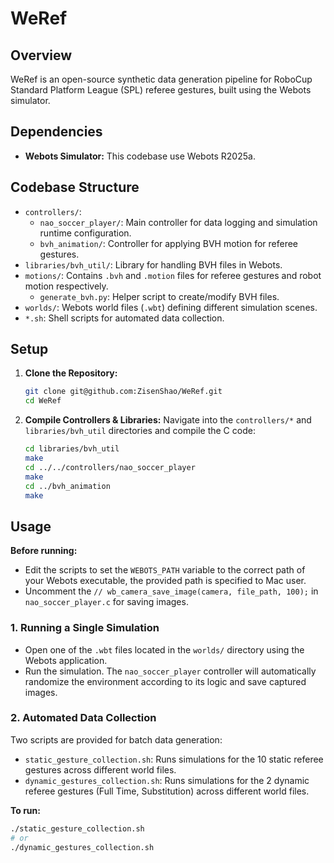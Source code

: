 # WeRef

## Overview

WeRef is an open-source synthetic data generation pipeline for RoboCup Standard Platform League (SPL) referee gestures, built using the Webots simulator.

## Dependencies

* **Webots Simulator:** This codebase use Webots R2025a.

## Codebase Structure

* `controllers/`:
    * `nao_soccer_player/`: Main controller for data logging and simulation runtime configuration.
    * `bvh_animation/`: Controller for applying BVH motion for referee gestures.
* `libraries/bvh_util/`: Library for handling BVH files in Webots.
* `motions/`: Contains `.bvh` and `.motion` files for referee gestures and robot motion respectively.
    * `generate_bvh.py`: Helper script to create/modify BVH files.
* `worlds/`: Webots world files (`.wbt`) defining different simulation scenes.
* `*.sh`: Shell scripts for automated data collection.

## Setup

1.  **Clone the Repository:**
    ```bash
    git clone git@github.com:ZisenShao/WeRef.git
    cd WeRef
    ```
2.  **Compile Controllers & Libraries:** Navigate into the `controllers/*` and `libraries/bvh_util` directories and compile the C code:
    ```bash
    cd libraries/bvh_util
    make
    cd ../../controllers/nao_soccer_player
    make
    cd ../bvh_animation
    make
    ```

## Usage

**Before running:**

* Edit the scripts to set the `WEBOTS_PATH` variable to the correct path of your Webots executable, the provided path is specified to Mac user.
* Uncomment the `// wb_camera_save_image(camera, file_path, 100);` in `nao_soccer_player.c` for saving images.

### 1. Running a Single Simulation

* Open one of the `.wbt` files located in the `worlds/` directory using the Webots application.
* Run the simulation. The `nao_soccer_player` controller will automatically randomize the environment according to its logic and save captured images.

### 2. Automated Data Collection

Two scripts are provided for batch data generation:

* `static_gesture_collection.sh`: Runs simulations for the 10 static referee gestures across different world files.
* `dynamic_gestures_collection.sh`: Runs simulations for the 2 dynamic referee gestures (Full Time, Substitution) across different world files.

**To run:**

```bash
./static_gesture_collection.sh
# or
./dynamic_gestures_collection.sh